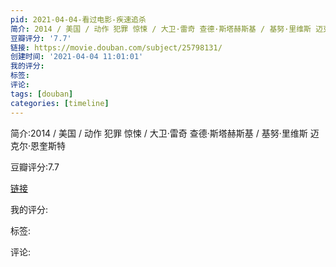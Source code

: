 ```yaml
---
pid: 2021-04-04-看过电影-疾速追杀
简介: 2014 / 美国 / 动作 犯罪 惊悚 / 大卫·雷奇 查德·斯塔赫斯基 / 基努·里维斯 迈克尔·恩奎斯特
豆瓣评分: '7.7'
链接: https://movie.douban.com/subject/25798131/
创建时间: '2021-04-04 11:01:01'
我的评分:
标签:
评论:
tags: [douban]
categories: [timeline]
---
```

简介:2014 / 美国 / 动作 犯罪 惊悚 / 大卫·雷奇 查德·斯塔赫斯基 / 基努·里维斯 迈克尔·恩奎斯特

豆瓣评分:7.7

[链接](https://movie.douban.com/subject/25798131/)

我的评分:

标签:

评论:

